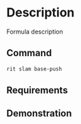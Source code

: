 # Description

Formula description

## Command

```bash
rit slam base-push
```

## Requirements

## Demonstration
